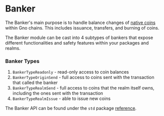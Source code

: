 # Banker

The Banker's main purpose is to handle balance changes of [native coins](coin.md) 
within Gno chains. This includes issuance, transfers, and burning of coins. 

The Banker module can be cast into 4 subtypes of bankers that expose different
functionalities and safety features within your packages and realms.

### Banker Types

1. `BankerTypeReadonly` - read-only access to coin balances
2. `BankerTypeOriginSend` - full access to coins sent with the transaction that called the banker
3. `BankerTypeRealmSend` - full access to coins that the realm itself owns, including the ones sent with the transaction
4. `BankerTypeRealmIssue` - able to issue new coins

The Banker API can be found under the `std` package [reference](../../reference/std.md#banker).
